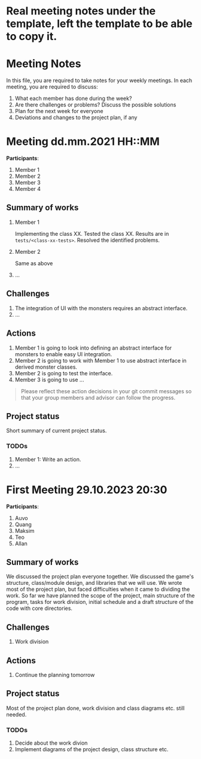 # Real meeting notes under the template, left the template to be able to copy it.

# Meeting Notes
In this file, you are required to take notes for your weekly meetings. 
In each meeting, you are required to discuss:

1. What each member has done during the week?
2. Are there challenges or problems? Discuss the possible solutions
3. Plan for the next week for everyone
4. Deviations and changes to the project plan, if any


# Meeting dd.mm.2021 HH::MM

**Participants**: 
1. Member 1
2. Member 2
3. Member 3
4. Member 4 

## Summary of works
1. Member 1 
   
   Implementing the class XX. Tested the class XX. 
   Results are in `tests/<class-xx-tests>`. Resolved the identified problems.

2. Member 2

   Same as above

3. ...

## Challenges

1. The integration of UI with the monsters requires an abstract interface.
2. ...

## Actions
1. Member 1 is going to look into defining an abstract interface for monsters 
   to enable easy UI integration.
2. Member 2 is going to work with Member 1 to use abstract interface in derived 
   monster classes.
3. Member 2 is going to test the interface.
4. Member 3 is going to use ...

> Please reflect these action decisions in your git commit messages so that 
> your group members and advisor can follow the progress.

## Project status 
Short summary of current project status. 

### TODOs
1. Member 1: Write an action.
2. ...



# First Meeting 29.10.2023 20:30

**Participants**: 
1. Auvo
2. Quang
3. Maksim
4. Teo
5. Allan

## Summary of works
We discussed the project plan everyone together. We discussed the game's structure, class/module design, and libraries that we will use. We wrote most of the project plan, but faced difficulties when it came to dividing the work. So far we have planned the scope of the project, main structure of the program, tasks for work division, initial schedule and a draft structure of the code with core directories.

## Challenges
1. Work division

## Actions
1. Continue the planning tomorrow

## Project status 
Most of the project plan done, work division and class diagrams etc. still needed.

### TODOs
1. Decide about the work divion
2. Implement diagrams of the project design, class structure etc.
